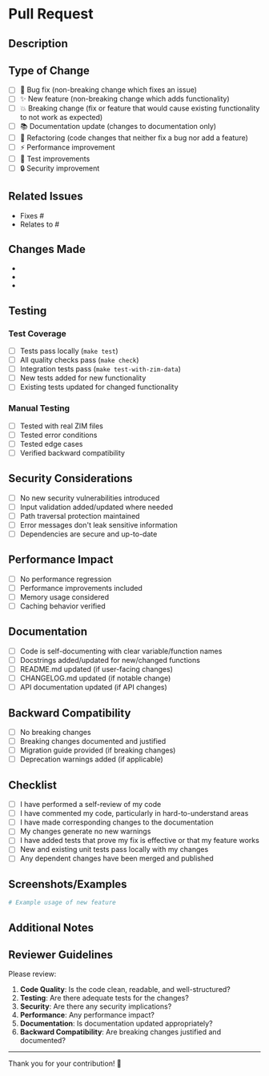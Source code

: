 # Pull Request

## Description

<!-- Provide a brief description of the changes in this PR -->

## Type of Change

<!-- Mark the relevant option with an "x" -->

- [ ] 🐛 Bug fix (non-breaking change which fixes an issue)
- [ ] ✨ New feature (non-breaking change which adds functionality)
- [ ] 💥 Breaking change (fix or feature that would cause existing functionality to not work as expected)
- [ ] 📚 Documentation update (changes to documentation only)
- [ ] 🔧 Refactoring (code changes that neither fix a bug nor add a feature)
- [ ] ⚡ Performance improvement
- [ ] 🧪 Test improvements
- [ ] 🔒 Security improvement

## Related Issues

<!-- Link to related issues using "Fixes #123", "Closes #123", or "Relates to #123" -->

- Fixes #
- Relates to #

## Changes Made

<!-- Provide a detailed list of changes made -->

- 
- 
- 

## Testing

<!-- Describe the testing you've performed -->

### Test Coverage

- [ ] Tests pass locally (`make test`)
- [ ] All quality checks pass (`make check`)
- [ ] Integration tests pass (`make test-with-zim-data`)
- [ ] New tests added for new functionality
- [ ] Existing tests updated for changed functionality

### Manual Testing

<!-- Describe any manual testing performed -->

- [ ] Tested with real ZIM files
- [ ] Tested error conditions
- [ ] Tested edge cases
- [ ] Verified backward compatibility

## Security Considerations

<!-- Address any security implications -->

- [ ] No new security vulnerabilities introduced
- [ ] Input validation added/updated where needed
- [ ] Path traversal protection maintained
- [ ] Error messages don't leak sensitive information
- [ ] Dependencies are secure and up-to-date

## Performance Impact

<!-- Describe any performance implications -->

- [ ] No performance regression
- [ ] Performance improvements included
- [ ] Memory usage considered
- [ ] Caching behavior verified

## Documentation

<!-- Ensure documentation is updated -->

- [ ] Code is self-documenting with clear variable/function names
- [ ] Docstrings added/updated for new/changed functions
- [ ] README.md updated (if user-facing changes)
- [ ] CHANGELOG.md updated (if notable change)
- [ ] API documentation updated (if API changes)

## Backward Compatibility

<!-- Address compatibility concerns -->

- [ ] No breaking changes
- [ ] Breaking changes documented and justified
- [ ] Migration guide provided (if breaking changes)
- [ ] Deprecation warnings added (if applicable)

## Checklist

<!-- Final verification before submission -->

- [ ] I have performed a self-review of my code
- [ ] I have commented my code, particularly in hard-to-understand areas
- [ ] I have made corresponding changes to the documentation
- [ ] My changes generate no new warnings
- [ ] I have added tests that prove my fix is effective or that my feature works
- [ ] New and existing unit tests pass locally with my changes
- [ ] Any dependent changes have been merged and published

## Screenshots/Examples

<!-- If applicable, add screenshots or code examples -->

```python
# Example usage of new feature
```

## Additional Notes

<!-- Any additional information for reviewers -->

## Reviewer Guidelines

<!-- For reviewers -->

Please review:

1. **Code Quality**: Is the code clean, readable, and well-structured?
2. **Testing**: Are there adequate tests for the changes?
3. **Security**: Are there any security implications?
4. **Performance**: Any performance impact?
5. **Documentation**: Is documentation updated appropriately?
6. **Backward Compatibility**: Are breaking changes justified and documented?

---

Thank you for your contribution! 🎉
